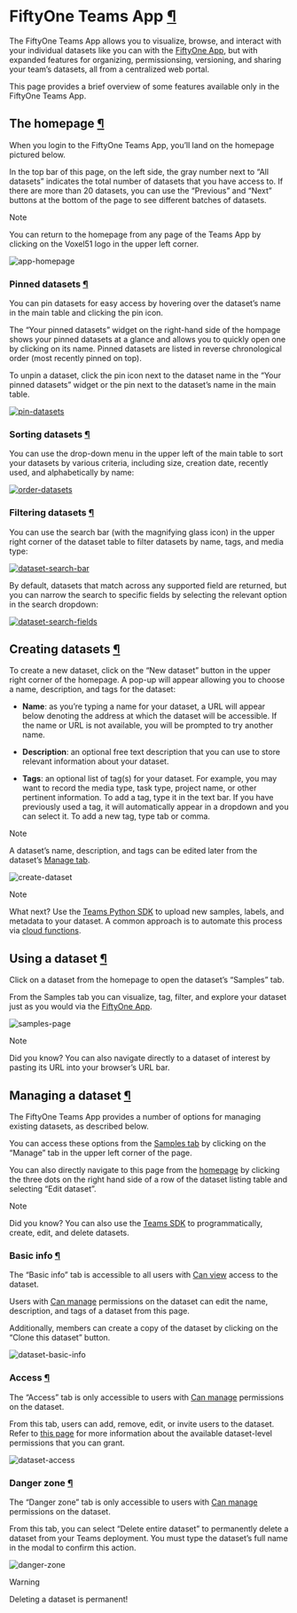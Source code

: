 # FiftyOne Teams App [¶](\#fiftyone-teams-app "Permalink to this headline")

The FiftyOne Teams App allows you to visualize, browse, and interact with your
individual datasets like you can with the [FiftyOne App](../fiftyone_concepts/app.md#fiftyone-app),
but with expanded features for organizing, permissionsing, versioning, and
sharing your team’s datasets, all from a centralized web portal.

This page provides a brief overview of some features available only in the
FiftyOne Teams App.

## The homepage [¶](\#the-homepage "Permalink to this headline")

When you login to the FiftyOne Teams App, you’ll land on the homepage pictured
below.

In the top bar of this page, on the left side, the gray number next to
“All datasets” indicates the total number of datasets that you have access to.
If there are more than 20 datasets, you can use the “Previous” and “Next”
buttons at the bottom of the page to see different batches of datasets.

Note

You can return to the homepage from any page of the Teams App by clicking on
the Voxel51 logo in the upper left corner.

![app-homepage](../_images/homepage.webp)

### Pinned datasets [¶](\#pinned-datasets "Permalink to this headline")

You can pin datasets for easy access by hovering over the dataset’s name in
the main table and clicking the pin icon.

The “Your pinned datasets” widget on the right-hand side of the hompage shows
your pinned datasets at a glance and allows you to quickly open one by
clicking on its name. Pinned datasets are listed in reverse chronological order
(most recently pinned on top).

To unpin a dataset, click the pin icon next to the dataset name in the “Your
pinned datasets” widget or the pin next to the dataset’s name in the main
table.

[![pin-datasets](../_images/pinned_datasets.webp)](../_images/pinned_datasets.webp)

### Sorting datasets [¶](\#sorting-datasets "Permalink to this headline")

You can use the drop-down menu in the upper left of the main table to sort your
datasets by various criteria, including size, creation date, recently used, and
alphabetically by name:

[![order-datasets](../_images/ordering_datasets.webp)](../_images/ordering_datasets.webp)

### Filtering datasets [¶](\#filtering-datasets "Permalink to this headline")

You can use the search bar (with the magnifying glass icon) in the upper right
corner of the dataset table to filter datasets by name, tags, and media type:

[![dataset-search-bar](../_images/dataset_search_bar.webp)](../_images/dataset_search_bar.webp)

By default, datasets that match across any supported field are returned, but
you can narrow the search to specific fields by selecting the relevant option
in the search dropdown:

[![dataset-search-fields](../_images/dataset_search_fields.webp)](../_images/dataset_search_fields.webp)

## Creating datasets [¶](\#creating-datasets "Permalink to this headline")

To create a new dataset, click on the “New dataset” button in the upper right
corner of the homepage. A pop-up will appear allowing you to choose a name,
description, and tags for the dataset:

- **Name**: as you’re typing a name for your dataset, a URL will appear below
denoting the address at which the dataset will be accessible. If the name or
URL is not available, you will be prompted to try another name.

- **Description**: an optional free text description that you can use to store
relevant information about your dataset.

- **Tags**: an optional list of tag(s) for your dataset. For example, you may
want to record the media type, task type, project name, or other pertinent
information. To add a tag, type it in the text bar. If you have previously
used a tag, it will automatically appear in a dropdown and you can select
it. To add a new tag, type tab or comma.

Note

A dataset’s name, description, and tags can be edited later from the
dataset’s [Manage tab](#teams-managing-datasets).

![create-dataset](../_images/create_dataset.webp)

Note

What next? Use the [Teams Python SDK](installation.md#teams-python-sdk) to upload new
samples, labels, and metadata to your dataset. A common approach is to
automate this process via [cloud functions](cloud_media.md#teams-cloud-functions).

## Using a dataset [¶](\#using-a-dataset "Permalink to this headline")

Click on a dataset from the homepage to open the dataset’s “Samples” tab.

From the Samples tab you can visualize, tag, filter, and explore your dataset
just as you would via the [FiftyOne App](../fiftyone_concepts/app.md#fiftyone-app).

![samples-page](../_images/samples_page.webp)

Note

Did you know? You can also navigate directly to a dataset of interest by
pasting its URL into your browser’s URL bar.

## Managing a dataset [¶](\#managing-a-dataset "Permalink to this headline")

The FiftyOne Teams App provides a number of options for managing existing
datasets, as described below.

You can access these options from the [Samples tab](#teams-using-datasets)
by clicking on the “Manage” tab in the upper left corner of the page.

You can also directly navigate to this page from the
[homepage](#teams-homepage) by clicking the three dots on the
right hand side of a row of the dataset listing table and selecting
“Edit dataset”.

Note

Did you know? You can also use the [Teams SDK](installation.md#teams-python-sdk) to
programmatically, create, edit, and delete datasets.

### Basic info [¶](\#basic-info "Permalink to this headline")

The “Basic info” tab is accessible to all users with
[Can view](roles_and_permissions.md#teams-can-view) access to the dataset.

Users with [Can manage](roles_and_permissions.md#teams-can-manage) permissions on the dataset can
edit the name, description, and tags of a dataset from this page.

Additionally, members can create a copy of the dataset by clicking on the
“Clone this dataset” button.

![dataset-basic-info](../_images/dataset_basic_info.webp)

### Access [¶](\#access "Permalink to this headline")

The “Access” tab is only accessible to users with
[Can manage](roles_and_permissions.md#teams-can-manage) permissions on the dataset.

From this tab, users can add, remove, edit, or invite users to the dataset.
Refer to [this page](roles_and_permissions.md#teams-permissions) for more information about the
available dataset-level permissions that you can grant.

![dataset-access](../_images/dataset_access.webp)

### Danger zone [¶](\#danger-zone "Permalink to this headline")

The “Danger zone” tab is only accessible to users with
[Can manage](roles_and_permissions.md#teams-can-manage) permissions on the dataset.

From this tab, you can select “Delete entire dataset” to permanently delete a
dataset from your Teams deployment. You must type the dataset’s full name in
the modal to confirm this action.

![danger-zone](../_images/dataset_danger_zone.webp)

Warning

Deleting a dataset is permanent!
